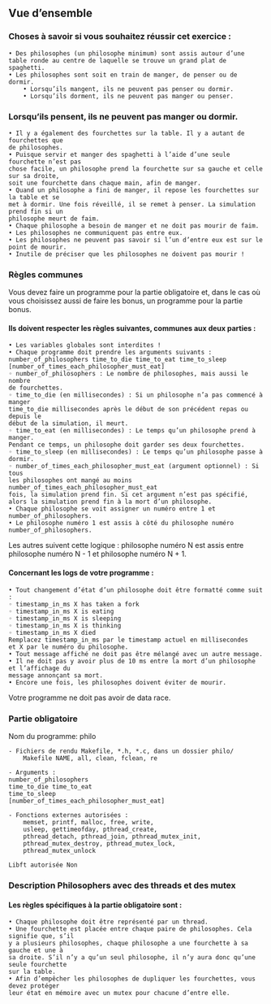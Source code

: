 ## Vue d’ensemble

### Choses à savoir si vous souhaitez réussir cet exercice :

    • Des philosophes (un philosophe minimum) sont assis autour d’une table ronde au centre de laquelle se trouve un grand plat de spaghetti.
    • Les philosophes sont soit en train de manger, de penser ou de dormir.
    	• Lorsqu’ils mangent, ils ne peuvent pas penser ou dormir.
    	• Lorsqu’ils dorment, ils ne peuvent pas manger ou penser.

### Lorsqu’ils pensent, ils ne peuvent pas manger ou dormir.

    • Il y a également des fourchettes sur la table. Il y a autant de fourchettes que
    de philosophes.
    • Puisque servir et manger des spaghetti à l’aide d’une seule fourchette n’est pas
    chose facile, un philosophe prend la fourchette sur sa gauche et celle sur sa droite,
    soit une fourchette dans chaque main, afin de manger.
    • Quand un philosophe a fini de manger, il repose les fourchettes sur la table et se
    met à dormir. Une fois réveillé, il se remet à penser. La simulation prend fin si un
    philosophe meurt de faim.
    • Chaque philosophe a besoin de manger et ne doit pas mourir de faim.
    • Les philosophes ne communiquent pas entre eux.
    • Les philosophes ne peuvent pas savoir si l’un d’entre eux est sur le point de mourir.
    • Inutile de préciser que les philosophes ne doivent pas mourir !

### Règles communes

Vous devez faire un programme pour la partie obligatoire et, dans le cas où vous choisissez aussi de faire les bonus, un programme pour la partie bonus.

#### Ils doivent respecter les règles suivantes, communes aux deux parties :

    • Les variables globales sont interdites !
    • Chaque programme doit prendre les arguments suivants :
    number_of_philosophers time_to_die time_to_eat time_to_sleep
    [number_of_times_each_philosopher_must_eat]
    ◦ number_of_philosophers : Le nombre de philosophes, mais aussi le nombre
    de fourchettes.
    ◦ time_to_die (en millisecondes) : Si un philosophe n’a pas commencé à manger
    time_to_die millisecondes après le début de son précédent repas ou depuis le
    début de la simulation, il meurt.
    ◦ time_to_eat (en millisecondes) : Le temps qu’un philosophe prend à manger.
    Pendant ce temps, un philosophe doit garder ses deux fourchettes.
    ◦ time_to_sleep (en millisecondes) : Le temps qu’un philosophe passe à dormir.
    ◦ number_of_times_each_philosopher_must_eat (argument optionnel) : Si tous
    les philosophes ont mangé au moins number_of_times_each_philosopher_must_eat
    fois, la simulation prend fin. Si cet argument n’est pas spécifié, alors la simulation prend fin à la mort d’un philosophe.
    • Chaque philosophe se voit assigner un numéro entre 1 et number_of_philosophers.
    • Le philosophe numéro 1 est assis à côté du philosophe numéro number_of_philosophers.

Les autres suivent cette logique : philosophe numéro N est assis entre philosophe
numéro N - 1 et philosophe numéro N + 1.

#### Concernant les logs de votre programme :

    • Tout changement d’état d’un philosophe doit être formatté comme suit :
    ◦ timestamp_in_ms X has taken a fork
    ◦ timestamp_in_ms X is eating
    ◦ timestamp_in_ms X is sleeping
    ◦ timestamp_in_ms X is thinking
    ◦ timestamp_in_ms X died
    Remplacez timestamp_in_ms par le timestamp actuel en millisecondes
    et X par le numéro du philosophe.
    • Tout message affiché ne doit pas être mélangé avec un autre message.
    • Il ne doit pas y avoir plus de 10 ms entre la mort d’un philosophe et l’affichage du
    message annonçant sa mort.
    • Encore une fois, les philosophes doivent éviter de mourir.

Votre programme ne doit pas avoir de data race.

### Partie obligatoire

Nom du programme: philo

    - Fichiers de rendu Makefile, *.h, *.c, dans un dossier philo/
    	Makefile NAME, all, clean, fclean, re

    - Arguments :
    number_of_philosophers
    time_to_die time_to_eat
    time_to_sleep
    [number_of_times_each_philosopher_must_eat]

    - Fonctions externes autorisées :
    	memset, printf, malloc, free, write,
    	usleep, gettimeofday, pthread_create,
    	pthread_detach, pthread_join, pthread_mutex_init,
    	pthread_mutex_destroy, pthread_mutex_lock,
    	pthread_mutex_unlock

    Libft autorisée Non

### Description Philosophers avec des threads et des mutex

#### Les règles spécifiques à la partie obligatoire sont :

    • Chaque philosophe doit être représenté par un thread.
    • Une fourchette est placée entre chaque paire de philosophes. Cela signifie que, s’il
    y a plusieurs philosophes, chaque philosophe a une fourchette à sa gauche et une à
    sa droite. S’il n’y a qu’un seul philosophe, il n’y aura donc qu’une seule fourchette
    sur la table.
    • Afin d’empêcher les philosophes de dupliquer les fourchettes, vous devez protéger
    leur état en mémoire avec un mutex pour chacune d’entre elle.
